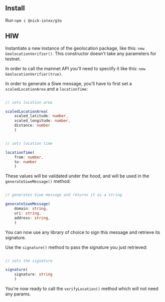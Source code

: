## Install

Run `npm i @nick-iotex/g3o`

## HIW

Instantiate a new instance of the geolocation package, like this: `new GeolocationVerifier()`. This constructor doesn't take any parameters for testnet. 

In order to call the mainnet API you'll need to speciify it like this: `new GeolocationVerifier(true)`. 

In order to generate a Siwe message, you'll have to first set a `scaledLocationArea` and a `locationTime`:

```typescript

// sets location area

scaledLocationArea(
    scaled_latitude: number,
    scaled_longitude: number,
    distance: number
    )

```

```typescript

// sets location time

locationTime(
    from: number,
    to: number
    )

```

These values will be validated under the hood, and will be used in the `generateSiweMessage()` method: 


```typescript

// generates Siwe message and returns it as a string

generateSiweMessage(
    domain: string,
    uri: string,
    address: string,
    )

```

You can now use any library of choice to sign this message and retrieve its signature. 

Use the `signature()` method to pass the signature you just retrieved: 

```typescript

// sets the signature

signature(
    signature: string
    )

```

You're now ready to call the `verifyLocation()` method which will not need any params. 
